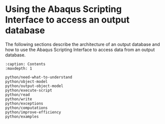 # Using the Abaqus Scripting Interface to access an output database

The following sections describe the architecture of an output database and how to use the Abaqus Scripting Interface to access data from an output database.

```{toctree}
:caption: Contents
:maxdepth: 1

python/need-what-to-understand
python/object-model
python/output-object-model
python/execute-script
python/read
python/write
python/exceptions
python/computations
python/improve-efficiency
python/examples
```
